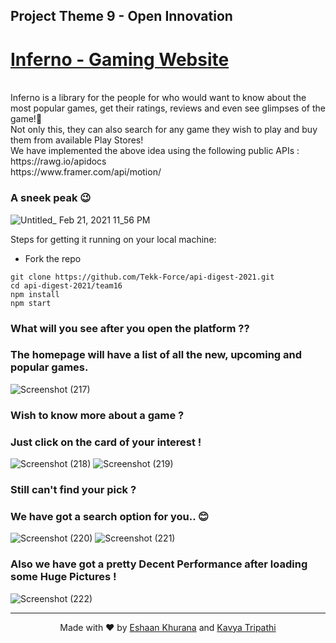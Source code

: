 ## Project Theme 9 - Open Innovation 

# <a href="https://inferno-nu.vercel.app"> Inferno - Gaming Website </a>
<br/>
Inferno is a library for the people for who would want to know about the most popular games, get their ratings, reviews and even see glimpses of the game!🤩<br/>
Not only this, they can also search for any game they wish to play and buy them from available Play Stores!<br/>
We have implemented the above idea using the following public APIs : <br/>
https://rawg.io/apidocs <br/>
https://www.framer.com/api/motion/<br/>

###                                                           A sneek peak 😉<br/>
![Untitled_ Feb 21, 2021 11_56 PM](https://user-images.githubusercontent.com/48882133/108635207-3b1ac200-74a4-11eb-9f89-b7daeee36b3d.gif)
<br/>

Steps for getting it running on your local machine:<br/>
- Fork the repo <br/>
```
git clone https://github.com/Tekk-Force/api-digest-2021.git
cd api-digest-2021/team16
npm install 
npm start
```

### What will you see after you open the platform ?? <br/>

### The homepage will have a list of all the new, upcoming and popular games. <br/>
![Screenshot (217)](https://user-images.githubusercontent.com/48882133/108634989-a95e8500-74a2-11eb-8501-dca570934bef.png)


### Wish to know more about a game ?<br/>

### Just click on the card of your interest !<br/>
![Screenshot (218)](https://user-images.githubusercontent.com/48882133/108635057-fcd0d300-74a2-11eb-8b7e-cb59271b2586.png)
![Screenshot (219)](https://user-images.githubusercontent.com/48882133/108635059-ffcbc380-74a2-11eb-939c-41787d016d48.png)
<br/>

### Still can't find your pick ?<br/>

### We have got a search option for you.. 😊<br/>
![Screenshot (220)](https://user-images.githubusercontent.com/48882133/108635124-884a6400-74a3-11eb-8538-c23ddce41660.png)
![Screenshot (221)](https://user-images.githubusercontent.com/48882133/108635125-8b455480-74a3-11eb-84df-f78049075b5d.png)


### Also we have got a pretty Decent Performance after loading some Huge Pictures ! <br/>
![Screenshot (222)](https://user-images.githubusercontent.com/48882133/108635189-145c8b80-74a4-11eb-805d-2d01649357a3.png)

---
<p align="center"> Made with ❤️ by <a href="https://eshaankhurana.com">Eshaan Khurana</a> and <a href="https://github.com/kavyatripathi">Kavya Tripathi</a> </p>


